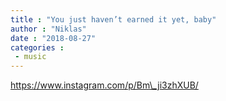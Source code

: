 ```yaml
---
title : "You just haven’t earned it yet, baby"
author : "Niklas"
date : "2018-08-27"
categories : 
 - music
---
```


https://www.instagram.com/p/Bm\_ji3zhXUB/
